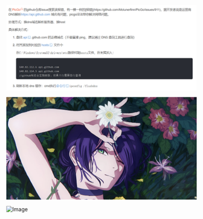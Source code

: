 ![host修改](https://github.com/LanliOlddog/Pictures-Hosting/blob/main/1/123.png)

![蕾塞](https://github.com/LanliOlddog/Pictures-Hosting/blob/main/1/879A881378CC353724FC83B26E9A2C29.png)

![Image](https://github.com/user-attachments/assets/0571df23-a6b8-40fd-aab4-015bfc40e577)